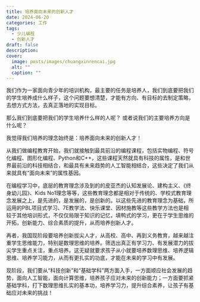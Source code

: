 ```yaml
---
title: 培养面向未来的创新人才
date: 2024-06-20
categories: 工作
tags:
  - 少儿编程
  - 创新人才
draft: false
description: 
cover:
  image: posts/images/chuangxinrencai.jpg
  alt: ""
  caption: ""
---
```

我们作为一家面向青少年的培训机构，最主要的任务是培养人，我们到底要把我们的学生培养成什么样子，这个问题要想清楚，才能有方向、有目标的去制定策略，去想方式方法，去真正落地的实现目标。

那么我们到底要把我们的学生培养什么样的人呢？
或者说我们的主要培养方向是什么呢？

我觉得我们培养的理念始终是：培养面向未来的创新人才！

从我们做编程教育开始，我们就接触到最具前沿的编程课程，包括实物编程、符号化编程、图形化编程、Python和C++，这些课程天然就具有科技的属性，是和世界最前沿的科技相结合，和最具有未来趋势的人工智能相结合，这些决定了我们从来就具有“面向未来”的属性基因。

在编程学习中，底层的教育理念涉及到的的皮亚杰的认知发展论、建构主义、《终身幼儿园》、Kids No1理念等等，这些教育理念都是相对于传统的、学校式教育理念发展之上，是先进的，是发展的，是创新的。以这些先进的教育理念为基础，所运用的PBL项目式学习、7E教学法、快乐课堂、因材施教等这些教学方法也是相较于其他培训形式，不仅仅局限于知识的记忆，填鸭式的学习，更在于学生思维的开拓，创新能力、综合素质的提升，从而培养创新人才。

再者，我国现阶段要培养创新拔尖人才，从高校、高中、再到义务教育，越来越注重学生思维能力，特别是数理思维的培养。筛选出真正有学习力、有发展潜力的拔尖学生重点关注，重点培养。这无疑就要求孩子从小就要培养数理思维、培养逻辑思维、培养学习能力，从而有更扎实的功底，才能在未来的学习中有发展。

现阶段，我们要从“科技创新”和“基础学科”两方面入手，一方面顺应社会发展的趋势，面向人工智能，面向计算思维，培养孩子应对未来的创新能力；一方面要抓紧基础学科，打下数理思维扎实的基本功，培养学习力，提升综合素养，让孩子有基础应对未来的挑战！

